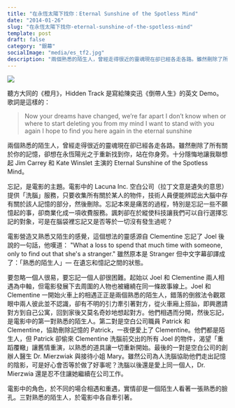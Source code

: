 ```yaml
---
title: "在永恆太陽下找你：Eternal Sunshine of the Spotless Mind"
date: "2014-01-26"
slug: "在永恆太陽下找你-eternal-sunshine-of-the-spotless-mind"
template: post
draft: false
category: "銀幕"
socialImage: "media/es_tf2.jpg"
description: "兩個熟悉的陌生人，曾經走得很近的靈魂現在卻已經各走各路。雖然刪除了所有關於你的記憶，卻想在永恆陽光之于重新找到你，站在你身旁。十分隱悔地讓我聯想起 Jim Carrey 和 Kate Winslet 主演的 Eternal Sunshine of the Spotless Mind。"
---
```


![](/media/es_tf2.jpg)

聽方大同的《橙月》，Hidden Track 是寫給陳奕迅《倒帶人生》的英文 Demo。歌詞是這樣的：

> Now your dreams have changed, we’re far apart I don’t know when or where to start deleting you from my mind I want to stand with you again I hope to find you here again in the eternal sunshine

兩個熟悉的陌生人，曾經走得很近的靈魂現在卻已經各走各路。雖然刪除了所有關於你的記憶，卻想在永恆陽光之于重新找到你，站在你身旁。十分隱悔地讓我聯想起 Jim Carrey 和 Kate Winslet 主演的 Eternal Sunshine of the Spotless Mind。

忘記，是電影的主題。電影中的 Lacuna Inc. 空白公司（拉丁文意是遺失的意思）提供「洗腦」服務，只要收集所有關於某人的物件，技術人員便能辨認出大腦中存有關於該人記憶的部分，然後刪除。忘記本來是痛苦的過程，特別是忘記一些不願憶起的事，卻商業化成一項收費服務。諷刺卻在於縱使科技讓我們可以自行選擇忘記的對象，可是在腦袋裡忘記又是否等於一切沒有發生過呢？

電影營造又熟悉又陌生的感覺，這個想法的靈感源自 Clementine 忘記了 Joel 後說的一句話，他嘆道： "What a loss to spend that much time with someone, only to find out that she's a stranger." 雖然原本是 Stranger 但中文字幕卻譯成了：「熟悉的陌生人」— 在遺忘和憶記之間的狀態。

要忽略一個人很易，要忘記一個人卻很困難。起始以 Joel 和 Clementine 兩人相遇為中軸，但電影發展下去周圍的人物也被纏繞在同一條故事線上。Joel 和 Clementine 一開始火車上的相遇正正是兩個熟悉的陌生人，錯落的倒敘法令觀眾眼中兩人彼此並不認識，卻有不明的引力牽引著對方，從火車廂上搭訕，即興邀請對方到自己公寓，回到家後又莫名奇妙地想起對方。他們相遇而分開，然後忘記，是電影中的第一對熟悉的陌生人。第二對是空白公司職員 Patrick 和 Clementine，協助刪除記憶的 Patrick，一夜便愛上了 Clementine。他們都是陌生人，但 Patrick 卻偷來 Clementine 洗腦前交出的所有 Joel 的物件，渴望「重蹈覆轍」讓舊情重演，以熟悉的道具讓一切重新開始。最後的一對是空白公司的創辦人醫生 Dr. Mierzwiak 與接待小姐 Mary。雖然公司為人洗腦協助他們走出記憶的陰影，可是好心會否等於做了好事呢？洗腦以後還是愛上同一個人，Dr. Mierzwia 還是忍不住讓她繼續在公司工作。

電影中的角色，於不同的場合相遇和重遇，實情卻是一個陌生人看著一張熟悉的臉孔。三對熟悉的陌生人，於電影中各自牽引著。
